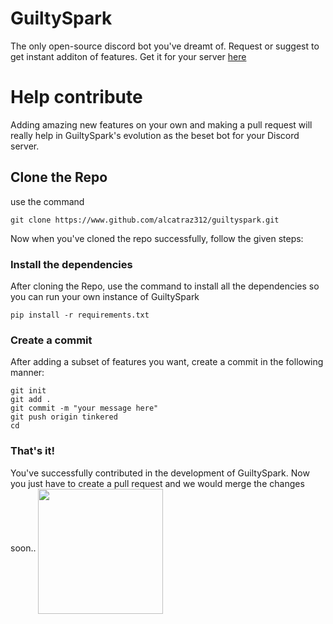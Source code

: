 # GuiltySpark

The only open-source discord bot you've dreamt of. Request or suggest to get instant additon of features. Get it for your server [here](https://www.youtube.com/watch?v=dQw4w9WgXcQ)

# Help contribute

Adding amazing new features on your own and making a pull request will really help in GuiltySpark's evolution as the beset bot for your Discord server.

## Clone the Repo

use the command
```
git clone https://www.github.com/alcatraz312/guiltyspark.git
```
Now when you've cloned the repo successfully, follow the given steps:

### Install the dependencies

After cloning the Repo, use the command to install all the dependencies so you can run your own instance of GuiltySpark
```
pip install -r requirements.txt
```

### Create a commit

After adding a subset of features you want, create a commit in the following manner:
```
git init
git add .
git commit -m "your message here"
git push origin tinkered
cd
```

### That's it!

You've successfully contributed in the development of GuiltySpark. Now you just have to create a pull request and we would merge the changes soon..
<img src = "https://mir-s3-cdn-cf.behance.net/project_modules/max_1200/98af6926164787.563508e845fb4.jpg" height = 200 width = 200 align = "middle" />
